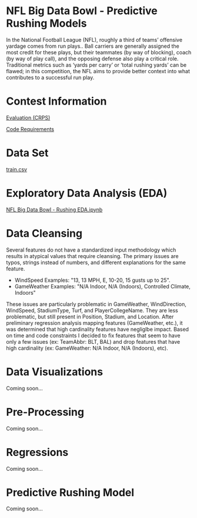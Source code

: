 # NFL Big Data Bowl - Predictive Rushing Models
In the National Football League (NFL), roughly a third of teams’ offensive yardage comes from run plays.. Ball carriers are generally assigned the most credit for these plays, but their teammates (by way of blocking), coach (by way of play call), and the opposing defense also play a critical role. Traditional metrics such as ‘yards per carry’ or ‘total rushing yards’ can be flawed; in this competition, the NFL aims to provide better context into what contributes to a successful run play.

# Contest Information

<a href="https://www.kaggle.com/c/nfl-big-data-bowl-2020/overview/evaluation">Evaluation (CRPS)</a>

<a href ="https://www.kaggle.com/c/nfl-big-data-bowl-2020/overview/code-requirements">Code Requirements</a>

# Data Set
<a href="https://www.kaggle.com/c/nfl-big-data-bowl-2020/data">train.csv</a>

# Exploratory Data Analysis (EDA) 
<a href="https://github.com/erikw425/NFL_Big_Data_Bowl_Rushing/blob/master/NFL_Rushing_EDA.ipynb">NFL Big Data Bowl - Rushing EDA.ipynb</a>

# Data Cleansing

Several features do not have a standardized input methodology which results in atypical values that require cleansing. The primary issues are typos, strings instead of numbers, and different explanations for the same feature.

<UL>
<LI>WindSpeed Examples: "13, 13 MPH, E, 10-20, 15 gusts up to 25". 
<LI>GameWeather Examples: "N/A Indoor, N/A (Indoors), Controlled Climate, Indoors"
</UL>

These issues are particularly problematic in GameWeather, WindDirection, WindSpeed, StadiumType, Turf, and PlayerCollegeName. They are less problematic, but still present in Position, Stadium, and Location. After preliminary regression analysis mapping features (GameWeather, etc.), it was determined that high cardinality features have negliglbe impact. Based on time and code constraints I decided to fix features that seem to have only a few issues (ex: TeamAbbr: BLT, BAL) and drop features that have high cardinality (ex: GameWeather: N/A Indoor, N/A (Indoors), etc).

# Data Visualizations

Coming soon...

# Pre-Processing

Coming soon...

# Regressions

Coming soon...

# Predictive Rushing Model

Coming soon...
